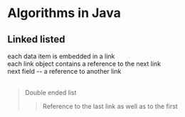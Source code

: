 Algorithms in Java
===============
Linked listed
---------------
each data item is embedded in a link</br>
each link object contains a reference to the next link</br>
next field -- a reference to another link</br>
</br>
>Double ended list</br>
>>Reference to the last link as well as to the first</br>
</br>